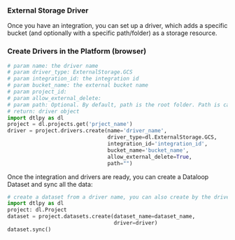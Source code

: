 
### External Storage Driver

Once you have an integration, you can set up a driver, which adds a specific bucket (and optionally with a specific
path/folder) as a storage resource.

### Create Drivers in the Platform (browser)

```python
# param name: the driver name
# param driver_type: ExternalStorage.GCS
# param integration_id: the integration id
# param bucket_name: the external bucket name
# param project_id:
# param allow_external_delete:
# param path: Optional. By default, path is the root folder. Path is case sensitive.
# return: driver object
import dtlpy as dl
project = dl.projects.get('prject_name')
driver = project.drivers.create(name='driver_name',
                                driver_type=dl.ExternalStorage.GCS,
                                integration_id='integration_id',
                                bucket_name='bucket_name',
                                allow_external_delete=True,
                                path="")
```
Once the integration and drivers are ready, you can create a Dataloop Dataset and sync all the data:

```python
# create a dataset from a driver name, you can also create by the driver ID
import dtlpy as dl
project: dl.Project
dataset = project.datasets.create(dataset_name=dataset_name,
                                  driver=driver)
dataset.sync()
```
